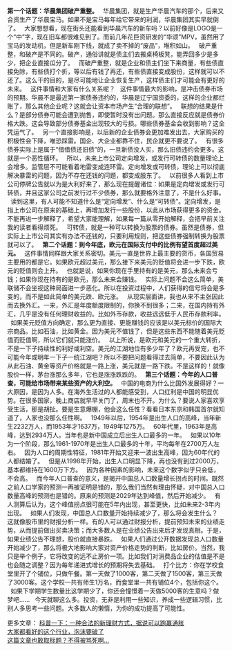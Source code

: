 **第一个话题：华晨集团破产重整。**
 
华晨集团，就是生产华晨汽车的那个，后来又合资生产了华晨宝马。如果不是宝马每年给它带来的利润，华晨集团其实早就倒了。
 
大家想想看，现在街头还能看到华晨汽车的新车吗？以前好像是LOGO是一个“中”字，现在旧车都很难见到了。而前几年花巨资研发的“华颂”MPV，虽然用了宝马的发动机，但是新车刚下线，就成了卖不掉的“废品”，堆积如山。
 
破产重整，和破产是不同的。破产，通俗讲就是债主们去搬桌椅板凳，能弄回多少是多少，把企业直接瓜分了。
 
而破产重整，就是企业和债主们坐下来商量，有些债直接免除，有些债打个折，等以后有钱了再还，有些债直接变成股份，这样就可以不还了。这么干的目的，是尽可能地让企业恢复生产，这样债主们才可能会有更好的未来。
 
这件事情和大家有什么关系呢？
 
这件事情最大的影响，是冲击债券市场的预期。华晨不是最近第一家债券违约的，华晨是辽宁国资委的，这样的企业都烂账了，那么其他企业呢？这就会让资本市场产生“合理的联想”。
 
联想的结果是什么？是部分债券可能会遭到抛售，即使暂时没有出问题。那么直接反应就是债券价格大跌。这会导致部分债券基金出现较大的亏损。哪些债券基金会收到影响？这全凭运气了。
 
另一个直接影响是，以后新的企业债券会更加难发出去，大家购买的积极性会下降，唯恐踩雷。国企、大企业都靠不住，民企就更不要说了。
 
有很多债券实际上是属于“借借债还旧债”的，一旦新债没人买，那么旧债违约会更多。这就是一个恶性循环。
 
所以，未来上市公司定向增发，或发行可转债的数量理论上会增多。监管层不可能看着地雷变成连环雷。定向增发或可转债，理论上可以彻底解决暴雷的问题，因为不存在还钱的问题，都变成股东了。
 
以前很多人看到上市公司停牌公告就以为是大利好来了，那么现在提醒诸位：如果是定向增发或发行可转债，并且这家公司之前发行过不少债券，那么就要格外注意了，不是什么好事。
 
读到这里，有人可能不知道什么是“定向增发”、什么是“可转债”。定向增发，是指上市公司在原来的基础上，再增加发行一些股份，以此从市场获得更多的资金。不能再进一步解释了，希望大家能理解，如果每一篇从零开始解释，会把早前关注我的读者看得烦死。
 
可转债，就是一种可以转换为股票的债券。虽然是债券，但实际上上市公司其实有办法不还钱的，只要利用规则，把这些债券强制转换为股票就可以了。
 
**第二个话题：到今年底，欧元在国际支付中的比例有望首度超过美元。**
 
这件事情同样跟大家关系密切。美元一直是世界上最主要的货币，各国贸易主要用的都是它。如果欧元超过美元，那么接下来美元的贬值将会进一步下跌，欧元的贬值则会上升。
 
也就是说，如果你现在手里持有的是美元，那么未来会亏钱；如果你现在持有的是欧元，那么未来会赚钱。
 
实际上问题不会这么简单，美联储不会坐视这种局面进一步恶化。所以在投资过程中，人们获得的信号将会是多变的，而不是如此简单的美元跌、欧元涨。
 
从现实层面讲，我也从来不主张因此而去换外汇。一来，外汇是年度额度限制的，你换不到很多；二来，在国内持有外汇，几乎是没有任何理财收益的。比如外币存款，收益远远低于人民币存款利率。
 
如果美元贬值方向确定，那么更为直接、更能赚钱的应该是以美元标价的国际大宗商品。比如石油，比如黄金。因为美元不值钱了，但是这些东西不能随着美元贬值而贬值啊，所以它们就只能涨价。
 
以上所说，是欧元和美元的一个重大转折，不是一下子持续性的利好或利空。美元的江湖地位有多少年了？欧元再受宠，也不可能今年或明年一下子一统江湖吧？所以不要把问题看得过去简单，不要因此认为从此石油、黄金等资产价格就是一路上涨，美元就是一路下跌。不是这样的！就像股价一样，茅台涨那么多年，它也是涨涨跌跌的。
 
**第三个话题：今年的人口普查，可能给市场带来某些资产的大利空。**
 
中国的电商为什么比国外发展得好？一大原因，是因为人多。在海外生活过的人都能感受到，人口红利是中国的明显优势。在很多国家，晚上商店就早早关门了，周末也不开。为什么？要说人家喜欢享受生活，那是胡扯。要是生意爆棚，他会这么任性？看看日本东京和韩国首尔就知道了，人家也没那么任性啊。
 
1949年以后，1954年是出生人口的高峰，当年新生2232万人，而1953年才1637万，1949年1275万。
 
60年代里，1963年是高峰，达到2934万人。当年也是新中国成立后出生人口最多的一年。
 
如果以10年为一个阶段，那么1961-1970年是出生人口最多的十年，平均每年在2700万人左右。
 
因为人口的周期性特征，1981年开始又迎来一波出生高峰，因为60年代的人都结婚了。
 
但是从1998年开始，出生人口明显下降，再也没有到过2000万，基本都维持在1600万下方。
 
因为各种因素的影响，未来这个数字似乎只会低，不会高。
 
而今年人口普查的意义，是揭开中国总人口数量增长拐点的时间。既然之前人口学家的预测一再被证明是错的，那么我们当然有理由怀疑，对中国总人口数量高峰的预测也是错的。原来的预测是2029年达到峰值，然后开始减少。
 
有人测算后认为，这个峰值拐点很可能在5年内出现，甚至更快，比如未来2-3年内出现。
 
如果人们发现，中国总人口数量开始持续减少了，那么将会发生什么？
 
这就像股市里的财报分析一样。有的人可以通过财报分析，提前预知未来的业绩走势，从而提前做出买卖决策；而大多数人是在业绩公告出来后才发现真相。于是，如果业绩公告不理想，股价就直接暴跌。
 
如果人们通过公开数据发现总人口数量开始减少了，那么将极大地影响大家对资产价格走势的判断，比如房价。当然，我只是举个例子，它将改变的远不止房价一项。比如我们对消费品企业的估值是不是也会随之调整？因为每年递进式增长的预期将失去基础。
 
打个比方：你在学校食堂里开了个铺位，只做午餐。第一天做了1000客，第二天做了1500客，第三天做了3000客。这个学校一共有师生1万名，而食堂里一共有铺位4个，包括你这个。
 
如果下学期学生数量比这学期少了，你还会憧憬着一天做5000客的生意吗？做梦吧......
 
今天就聊这么多。投资，无非是利用一些知识，养成一些逻辑习惯，比别人多思考一些问题。大多数人的懒惰，为你的成功提高了可能性。
  
  
更多文章：
[科普一下：一种合法的新理财方式，据说可以跑赢通胀][Link 1]  
[大家都看好的这个行业，泡沫要破了][Link 2]  
[这篇文章也敢取标题？不得被骂死啊...][...]  
  

[Link 1]: http://mp.weixin.qq.com/s?__biz=MzU0NTkyOTAzMw==&mid=2247490969&idx=1&sn=0cba4f2a267a96dc80a950edf28dee00&chksm=fb643fbfcc13b6a90eafccc65bbcb423cf9b2b28784f2e84036b5fb2456954d79125b66205a1&scene=21#wechat_redirect
[Link 2]: http://mp.weixin.qq.com/s?__biz=MzU0NTkyOTAzMw==&mid=2247490965&idx=1&sn=53726b10877a850605e3362fca40d5af&chksm=fb643fb3cc13b6a51b23f9f8a04b05c9f8dda1b9227c3da04cf43576528e7bbd8ba4bc127f9f&scene=21#wechat_redirect
[...]: http://mp.weixin.qq.com/s?__biz=MzU0NTkyOTAzMw==&mid=2247490973&idx=1&sn=af86dc379ab3975b3203c05b8c5fedbd&chksm=fb643fbbcc13b6ad7b8e77989c146129e9fa929bf204af8a02c83286afde41c717ce0bf43ad0&scene=21#wechat_redirect